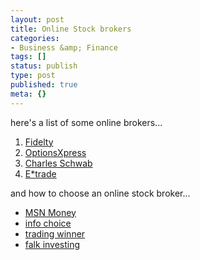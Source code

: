 ```yaml
---
layout: post
title: Online Stock brokers
categories:
- Business &amp; Finance
tags: []
status: publish
type: post
published: true
meta: {}
---
```

here's a list of some online brokers...
<ol>
	<li><a href="https://www.fidelity.com/frameless_pr_B.shtml">Fidelty</a></li>
	<li><a href="http://www.optionsxpress.com/index0.aspx?sessionid=0">OptionsXpress</a></li>
	<li><a href="http://www.schwab.com/">Charles Schwab</a></li>
	<li><a href="https://us.etrade.com/e/t/home">E*trade</a></li>
</ol>
and how to choose an online stock broker...
<ul>
	<li><a href="http://www.msmoney.com/mm/investing/articles/choose_broker.htm">MSN Money</a></li>
	<li><a href="http://www.infochoice.com.au/investment/onlinebroking/default.asp">info choice</a></li>
	<li><a href="http://www.tradingwinner.com/archive/2006/06/27/choosing-an-online-stock-broker/">trading winner</a></li>
	<li><a href="http://www.falkininvesting.com/blog/help-choosing-an-online-stock-broker/">falk investing</a></li>
</ul>
